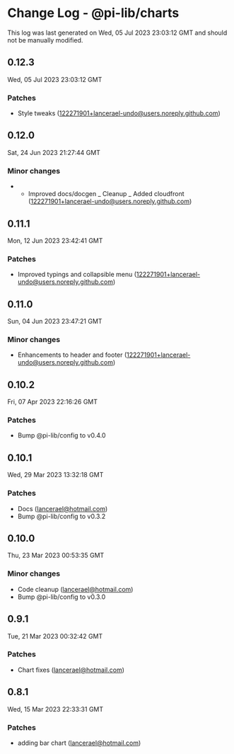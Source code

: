 # Change Log - @pi-lib/charts

This log was last generated on Wed, 05 Jul 2023 23:03:12 GMT and should not be manually modified.

<!-- Start content -->

## 0.12.3

Wed, 05 Jul 2023 23:03:12 GMT

### Patches

- Style tweaks (122271901+lancerael-undo@users.noreply.github.com)

## 0.12.0

Sat, 24 Jun 2023 21:27:44 GMT

### Minor changes

- - Improved docs/docgen _ Cleanup _ Added cloudfront (122271901+lancerael-undo@users.noreply.github.com)

## 0.11.1

Mon, 12 Jun 2023 23:42:41 GMT

### Patches

- Improved typings and collapsible menu (122271901+lancerael-undo@users.noreply.github.com)

## 0.11.0

Sun, 04 Jun 2023 23:47:21 GMT

### Minor changes

- Enhancements to header and footer (122271901+lancerael-undo@users.noreply.github.com)

## 0.10.2

Fri, 07 Apr 2023 22:16:26 GMT

### Patches

- Bump @pi-lib/config to v0.4.0

## 0.10.1

Wed, 29 Mar 2023 13:32:18 GMT

### Patches

- Docs (lancerael@hotmail.com)
- Bump @pi-lib/config to v0.3.2

## 0.10.0

Thu, 23 Mar 2023 00:53:35 GMT

### Minor changes

- Code cleanup (lancerael@hotmail.com)
- Bump @pi-lib/config to v0.3.0

## 0.9.1

Tue, 21 Mar 2023 00:32:42 GMT

### Patches

- Chart fixes (lancerael@hotmail.com)

## 0.8.1

Wed, 15 Mar 2023 22:33:31 GMT

### Patches

- adding bar chart (lancerael@hotmail.com)
